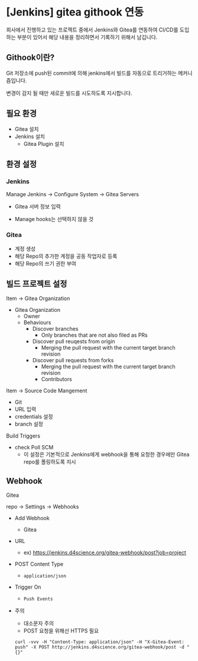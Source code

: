 # [Jenkins] gitea githook 연동

회사에서 진행하고 있는 프로젝트 중에서 Jenkins와 Gitea를 연동하여 CI/CD를 도입하는 부분이 있어서 해당 내용을 정리하면서 기록하기 위해서 남깁니다.



## Githook이란?

Git 저장소에 push된 commit에 의해 jenkins에서 빌드를 자동으로 트리거하는 메커니즘입니다.

변경이 감지 될 때만 새로운 빌드를 시도하도록 지시합니다.



## 필요 환경

- Gitea 설치
- Jenkins 설치
  - Gitea Plugin 설치



## 환경 설정

### Jenkins 

Manage Jenkins -> Configure System -> Gitea Servers

- Gitea 서버 정보 입력

- Manage hooks는 선택하지 않을 것



### Gitea

- 계정 생성
- 해당 Repo의 추가한 계정을 공동 작업자로 등록
- 해당 Repo의 쓰기 권한 부여



## 빌드 프로젝트 설정

Item -> Gitea Organization

- Gitea Organization
  - Owner
  - Behaviours
    - Discover branches
      - Only branches that are not also filed as PRs
    - Discover pull reuqests from origin
      - Merging the pull request with the current target branch revision
    - Discover pull requests from forks
      - Merging the pull request with the current target branch revision
      - Contributors



Item -> Source Code Mangement

- Git
- URL 입력
- credentials 설정
- branch 설정



Build Triggers 

- check Poll SCM
  - 이 설정은 기본적으로 Jenkins에게 webhook을 통해 요청한 경우에만 Gitea repo를 폴링하도록 지시



## Webhook

Gitea 

repo -> Settings -> Webhooks

- Add Webhook
  - Gitea
- URL
  - ex) https://jenkins.d4science.org/gitea-webhook/post?job=project
- POST Content Type
  - `application/json`

- Trigger On

  - `Push Events` 

- 주의

  - 대소문자 주의
  - POST 요청을 위해선 HTTPS 필요

  ```
  curl -vvv -H "Content-Type: application/json" -H "X-Gitea-Event: push" -X POST http://jenkins.d4science.org/gitea-webhook/post -d "{}"
  ```

  